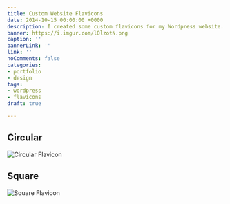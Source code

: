 ```yaml
---
title: Custom Website Flavicons
date: 2014-10-15 00:00:00 +0000
description: I created some custom flavicons for my Wordpress website.
banner: https://i.imgur.com/lQlzotN.png
caption: ''
bannerLink: ''
link: ''
noComments: false
categories:
- portfolio
- design
tags:
- wordpress
- flavicons
draft: true

---
```

## Circular

![Circular Flavicon](https://i.imgur.com/OMfDueE.jpg)

## Square

![Square Flavicon](https://i.imgur.com/5udxp4n.jpg)
